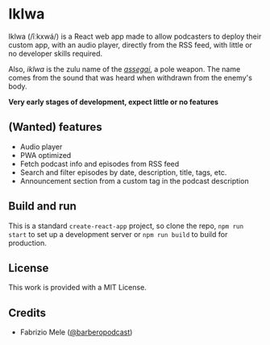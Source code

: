 # Iklwa 
Iklwa (/îːkxwá/) is a React web app made to allow podcasters to deploy their custom app, with an audio player,
directly from the RSS feed, with little or no developer skills required. 

Also, *iklwa* is the zulu name of the *[assegai](https://en.wikipedia.org/wiki/Assegai)*, a pole weapon. 
The name comes from the sound that was heard when withdrawn from the enemy's body.  

**Very early stages of development, expect little or no features**

## (Wanted) features
- Audio player
- PWA optimized
- Fetch podcast info and episodes from RSS feed
- Search and filter episodes by date, description, title, tags, etc.
- Announcement section from a custom tag in the podcast description

## Build and run

This is a standard `create-react-app` project, so clone the repo, `npm run start` to set up a
development server or `npm run build` to build for production. 

## License
This work is provided with a MIT License.

## Credits
- Fabrizio Mele ([@barberopodcast](https://twitter.com/@barberopodcast))